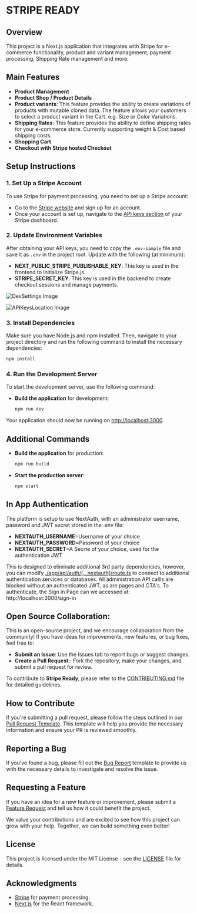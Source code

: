 # STRIPE READY

## Overview

This project is a Next.js application that integrates with Stripe for e-commerce functionality, product and variant management, payment processing, Shipping Rate management and more.

## Main Features

- **Product Management**
- **Product Shop / Product Details**
- **Product variants**: This feature provides the ability to create variations of products with mutable cloned data. The feature allows your customers to select a product variant in the Cart. e.g. Size or Color Variations.
- **Shipping Rates**: This feature provides the ability to define shipping rates for your e-commerce store. Currently supporting weight & Cost based shipping costs.
- **Shopping Cart**
- **Checkout with Stripe hosted Checkout**

## Setup Instructions

### 1. Set Up a Stripe Account

To use Stripe for payment processing, you need to set up a Stripe account:

- Go to the [Stripe website](https://stripe.com) and sign up for an account.
- Once your account is set up, navigate to the [API keys section](https://dashboard.stripe.com/apikeys) of your Stripe dashboard.

### 2. Update Environment Variables

After obtaining your API keys, you need to copy the `.env-sample` file and save it as `.env` in the project root. Update with the following (at minimum):

- **NEXT_PUBLIC_STRIPE_PUBLISHABLE_KEY**: This key is used in the frontend to initialize Stripe.js.
- **STRIPE_SECRET_KEY**: This key is used in the backend to create checkout sessions and manage payments.

![DevSettings Image](https://frontedgedigital.com/wp-content/uploads/2025/01/Screenshot-2025-01-29-at-11.12.06 AM.jpg)

![APIKeysLocation Image](https://frontedgedigital.com/wp-content/uploads/2025/01/Screenshot-2025-01-29-at-11.12.56 AM.jpg)

### 3. Install Dependencies

Make sure you have Node.js and npm installed. Then, navigate to your project directory and run the following command to install the necessary dependencies:
  ```bash
  npm install
  ```


### 4. Run the Development Server

To start the development server, use the following command:
- **Build the application** for development:

  ```bash
  npm run dev
  ```


Your application should now be running on [http://localhost:3000](http://localhost:3000).

## Additional Commands

- **Build the application** for production:
  ```bash
  npm run build
  ```

- **Start the production server**:
  ```bash
  npm start
  ```

## In App Authentication

The platform is setup to use NextAuth, with an administrator username, password and JWT secret stored in the .env file:

- **NEXTAUTH_USERNAME**=Username of your choice
- **NEXTAUTH_PASSWORD**=Password of your choice
- **NEXTAUTH_SECRET**=A Secrte of your choice, used for the authentication JWT

This is designed to eliminate additional 3rd party dependencies, however, you can modify [./app/api/auth/[...nextauth]/route.ts](./app/api/auth/[...nextauth]/route.ts) to connect to additional authentication services or databases.
All administration API callls are blocked without an authenticated JWT, as are pages and CTA's.
To authenticate, the Sign in Page can we accessed at: http://localhost:3000/sign-in

## Open Source Collaboration:

This is an open-source project, and we encourage collaboration from the community! If you have ideas for improvements, new features, or bug fixes, feel free to:

- **Submit an Issue**: Use the Issues tab to report bugs or suggest changes.
- **Create a Pull Request:**: Fork the repository, make your changes, and submit a pull request for review.

To contribute to **Stripe Ready**, please refer to the [CONTRIBUTING.md](./CONTRIBUTING.md) file for detailed guidelines.

## How to Contribute

If you're submitting a pull request, please follow the steps outlined in our [Pull Request Template](.github/PULL_REQUEST_TEMPLATE.md). This template will help you provide the necessary information and ensure your PR is reviewed smoothly.

## Reporting a Bug

If you’ve found a bug, please fill out the [Bug Report](.github/ISSUE_TEMPLATE/bug_report.md) template to provide us with the necessary details to investigate and resolve the issue.

## Requesting a Feature

If you have an idea for a new feature or improvement, please submit a [Feature Request](.github/ISSUE_TEMPLATE/feature_request.md) and tell us how it could benefit the project.

We value your contributions and are excited to see how this project can grow with your help. Together, we can build something even better!

## License

This project is licensed under the MIT License - see the [LICENSE](LICENSE) file for details.

## Acknowledgments

- [Stripe](https://stripe.com) for payment processing.
- [Next.js](https://nextjs.org) for the React framework.
